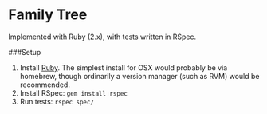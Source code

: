 # Family Tree

Implemented with Ruby (2.x), with tests written in RSpec.

###Setup

1. Install [Ruby](https://www.ruby-lang.org/en/documentation/installation/).
The simplest install for OSX would probably be via homebrew, though ordinarily a version manager (such as RVM) would be recommended.
2. Install RSpec: ```gem install rspec```
3. Run tests: ```rspec spec/```
